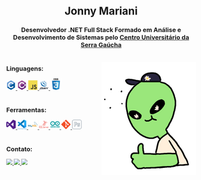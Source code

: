 <h1 align="center">Jonny Mariani</h1>

<h3 align="center">
    Desenvolvedor .NET Full Stack Formado em Análise e Desenvolvimento de Sistemas pelo <a
        href="https://www.fsg.edu.br/" target="_blank"> Centro Universitário da Serra Gaúcha</a>
    <br><br>   
</h3>

<a href="#"><img src="https://github.com/jonnymariani/jonnymariani/blob/main/thumbs-up.gif" min-width="250px" max-width="250px"
        width="250px" align="right" padding-top="250px" alt=":)"></a>


<h3 align="left">Linguagens:</h3>

<div display="inline-block">

<a href="#" alt="C">
    <img src="https://github.com/devicons/devicon/blob/master/icons/c/c-original.svg" width="5%" heigth="5%">
</a>

<a href="#" alt="C#">
    <img src="https://github.com/devicons/devicon/blob/master/icons/csharp/csharp-original.svg" width="5%" heigth="5%">
</a>

<a href="#" alt="Javascript">
    <img src="https://github.com/devicons/devicon/blob/master/icons/javascript/javascript-original.svg" width="5%" heigth="5%">
</a>

<a href="#" alt="JQuery">
    <img src="https://github.com/devicons/devicon/blob/master/icons/jquery/jquery-original-wordmark.svg" width="5%" heigth="5%">
</a>

<a href="#" alt="CSS3">
    <img src="https://github.com/devicons/devicon/blob/master/icons/css3/css3-original-wordmark.svg" width="6%" heigth="6%">
</a>

</div>
<br>


<h3 align="left">Ferramentas:</h3>

<div display="inline-block">

<a href="#" alt="Visual Studio">
        <img src="https://github.com/devicons/devicon/blob/master/icons/visualstudio/visualstudio-plain.svg" width="5%" heigth="5%">
    </a>

<a href="#" alt="VSCode">
        <img src="https://github.com/devicons/devicon/blob/master/icons/vscode/vscode-original-wordmark.svg" width="5%" heigth="5%">
</a>

<a href="#" alt="MySQL">
        <img src="https://github.com/devicons/devicon/blob/master/icons/mysql/mysql-original-wordmark.svg" width="5%" heigth="5%">
</a>

<a href="#" alt="Microsoft SQL Server">
        <img src="https://github.com/devicons/devicon/blob/master/icons/microsoftsqlserver/microsoftsqlserver-plain-wordmark.svg" width="5%" heigth="5%">
</a>


<a href="#" alt="Arduino IDE">
        <img src="https://github.com/devicons/devicon/blob/master/icons/arduino/arduino-original-wordmark.svg" width="5%" heigth="5%">
</a>

<a href="#" alt="Git">
        <img src="https://github.com/devicons/devicon/blob/master/icons/git/git-plain.svg" width="5%" heigth="5%">
</a>

<a href="#" alt="Photoshop">
        <img src="https://github.com/devicons/devicon/blob/master/icons/photoshop/photoshop-line.svg" width="5%" heigth="5%">
</a>

</div>
<br>


<h3 align="left">Contato:</h3>

<p align="left">
<a href="https://discordapp.com/users/jonnymariani" target="_blank" alt="Discord">
        <img src="https://img.shields.io/badge/Discord-0d1117?style=for-the-badge&logo=discord" />
</a>

<a href="mailto: jonnymariani@hotmail.com" target="_blank" alt="E-mail">
        <img src="https://img.shields.io/badge/E--mail-0d1117?style=for-the-badge&logo=gmail" />
</a>
<a href="http://wa.me/5554981216401" target="_blank" alt="E-mail">
        <img src="https://img.shields.io/badge/Whatsapp-0d1117?style=for-the-badge&logo=whatsapp" />
</a>
</p>
